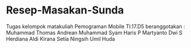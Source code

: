 # Resep-Masakan-Sunda
Tugas kelompok matakuliah Pemograman Mobile TI.17.D5
beranggotakan :
Muhammad Thomas Andrean
Muhammad Syam Haris P
Martyanto Dwi S
Herdiana
Aldi Kirana
Setia Ningsih
Umil Huda
